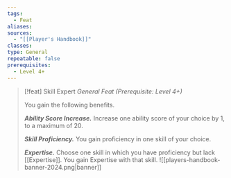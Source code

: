```yaml
---
tags:
  - Feat
aliases: 
sources:
  - "[[Player's Handbook]]"
classes: 
type: General
repeatable: false
prerequisites:
  - Level 4+
---
```

>[!feat] Skill Expert
>_General Feat (Prerequisite: Level 4+)_
>
>You gain the following benefits.
>
>**_Ability Score Increase._** Increase one ability score of your choice by 1, to a maximum of 20.
>
>**_Skill Proficiency._** You gain proficiency in one skill of your choice.
>
>**_Expertise._** Choose one skill in which you have proficiency but lack [[Expertise]]. You gain Expertise with that skill.
![[players-handbook-banner-2024.png|banner]]